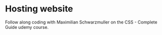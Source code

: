 # Hosting website

Follow along coding with Maximilian Schwarzmuller on the CSS - Complete Guide udemy course.